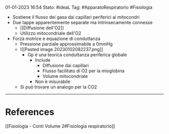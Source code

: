 01-01-2023 16:54
Stato: #ideaL 
Tag: #ApparatoRespiratorio #Fisiologia 

- Sostiene il flusso dei gasa dai capillari periferici ai mitocondri
- Due tappe apparentemente separate ma intrinsecamente connesse
    - [[Diffusione dell'O2]]
    - Utilizzo mitocondriale dell'O2
- Forza motrice e equazione di conduttanza
    - Pressione parziale approssimabile a 0mmHg
    - ![[Pasted image 20230102082237.png]]
        - Gp è una teorica conduttanza periferica globale
            - Include
                - Diffusione dai capillari
                - Flusso facilitato di O2 per la mioglobina
                - Volume mitocondriale
            - Non è misurabile
    - Si può trovare un analogo per la CO2
---
# References 
[[Fisiologia  - Conti Volume 2#Fisiologia respiratorio]]
